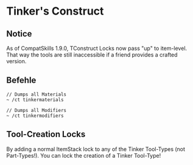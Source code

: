 # Tinker's Construct

## Notice
As of CompatSkills 1.9.0, TConstruct Locks now pass "up" to item-level. That way the tools are still inaccessible if a friend provides a crafted version.


## Befehle
```
// Dumps all Materials
~ /ct tinkermaterials

// Dumps all Modifiers
~ /ct tinkermodifiers
```


## Tool-Creation Locks
By adding a normal ItemStack lock to any of the Tinker Tool-Types (not Part-Types!). You can lock the creation of a Tinker Tool-Type!